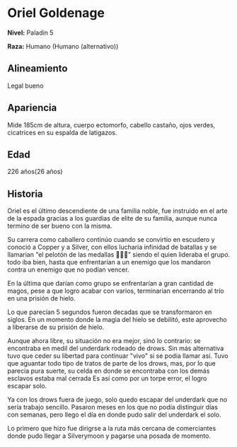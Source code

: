 # Oriel Goldenage

**Nivel:** Paladín 5

**Raza:** Humano (Humano (alternativo))

## Alineamiento
Legal bueno

## Apariencia
Mide 185cm de altura, cuerpo ectomorfo, cabello castaño, ojos verdes, cicatrices en su espalda de latigazos.

## Edad
226 años(26 años)

## Historia
Oriel es el último descendiente de una familia noble, fue instruido en el arte de la espada gracias a los guardias de elite de su familia, aunque nunca termino de ser bueno con la misma.

Su carrera como caballero continúo cuando se convirtio en escudero y conoció a Copper y a Silver, con ellos lucharia infinidad de batallas y se llamarian "el pelotón de las medallas 🥇🥈🥉" siendo el quien lideraba el grupo. todo iba bien, hasta que enfrentarían a un enemigo que los mandaron contra un enemigo que no podían vencer.

En la última que darían como grupo se enfrentarían a gran cantidad de magos, pese a que logro acabar con varios, terminarian encerrando al trío en una prisión de hielo.

Lo que parecían 5 segundos fueron decadas que se transformaron en siglos. En un momento donde la magia del hielo se debilitó, este aprovecho a liberarse de su prisión de hielo.

Aunque ahora libre, su situación no era mejor, sinó lo contrario: se encontraba en medil del underdark rodeado de drows. Sin más alternativa tuvo que ceder su libertad para continuar "vivo" si se podia llamar así. Tuvo que aguantar todo tipo de tratos de parte de los drows, mas, por lo que parecia pura suerte, su celda en donde se encontraba con los demás esclavos estaba mal cerrada  Es así como por un torpe error, el logro escapar solo.

Ya con los drows fuera de juego, solo quedo escapar del underdark que no sería trabajo sencillo. Pasaron meses en los que no podía distinguir días con semanas, pero llego el día en donde pudo salir del underdark el solo.

Lo primero que hizo fue dirigrse a la ruta más cercana de comerciantes donde pudo llegar a Silverymoon y pagarse una posada de momento.

